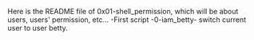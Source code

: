 Here is the README file of 0x01-shell_permission, which will be about users, users' permission, etc...
-First script -0-iam_betty- switch current user to user betty.